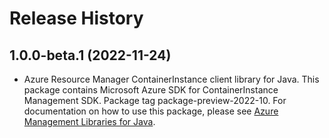 # Release History

## 1.0.0-beta.1 (2022-11-24)

- Azure Resource Manager ContainerInstance client library for Java. This package contains Microsoft Azure SDK for ContainerInstance Management SDK.  Package tag package-preview-2022-10. For documentation on how to use this package, please see [Azure Management Libraries for Java](https://aka.ms/azsdk/java/mgmt).
